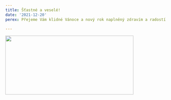```yaml
---
title: Šťastné a veselé!
date: '2021-12-20'
perex: Přejeme Vám klidné Vánoce a nový rok naplněný zdravím a radostí ze života.

---
```



<a href="typo3temp/pics/ecfc9a671a.png" class="easybox" rel="galerie"><img src="uploads/RTEmagicC_PF_mail_obecne__cj__01.png.png" height="185" width="400" alt="" /></a>

